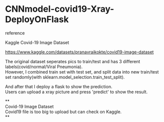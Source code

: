 # CNNmodel-covid19-Xray-DeployOnFlask

reference  

Kaggle Covid-19 Image Dataset  

https://www.kaggle.com/datasets/pranavraikokte/covid19-image-dataset  

The original dataset seperates pics to train/test and has 3 different labels(covid/normal/Viral Pneumonia).  
However, I combined train set with test set, and split data into new train/test set randomly(with sklearn.model_selection.train_test_split).  

And after that I deploy a flask to show the prediction.  
Users can upload a xray picture and press 'predict' to show the result.  

**  
Covid-19 Image Dataset  
Covid19 file is too big to upload but can check on Kaggle.  
**
